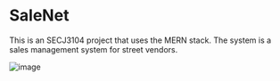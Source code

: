 # SaleNet
This is an SECJ3104 project that uses the MERN stack. The system is a sales management system for street vendors.

![image](https://user-images.githubusercontent.com/74178924/167567706-68db03d6-f85d-454b-b9eb-63537ffab20c.png)
